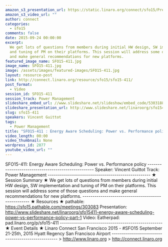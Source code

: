 ```yaml
---
amazon_s3_presentation_url: https://static.linaro.org/connect/sfo15/Presentations/09-24-Thursday/SFO15-411-%20Energy%20Aware%20Scheduling-%20Power%20vs.%20Performance%20policy%20-part%201.pdf
amazon_s3_video_url: ""
author: connect
categories:
  - sfo15
comments: false
date: 2015-09-24 00:00:00
excerpt:
  We get lots of questions from members during initial HW design, SW implementation
  and tuning of PM on their platforms. This session will address some of those questions
  and make general recommendations for new platforms.
featured_image_name: SFO15-411.jpg
image_name: SFO15-411.jpg
image: /assets/images/featured-images/SFO15-411.jpg
layout: resource-post
link: http://connect.linaro.org/resource/sfo15/sfo15-411/
post_format:
  - Video
session_id: SFO15-411
session_track: Power Management
slideshare_embed_url: //www.slideshare.net/slideshow/embed_code/53031884
slideshare_presentation_url: http://www.slideshare.net/linaroorg/sfo15411-energy-aware-scheduling-power-vs-performance-policy-part-1
slug: sfo15-411
speakers: Vincent Guittot
tags:
  - Power Management
title: "SFO15-411 : Energy Aware Scheduling: Power vs. Performance policy"
video_length: 00:00
video_thumbnail: None
wordpress_id: 2877
youtube_video_url: ""
---
```


SFO15-411: Energy Aware Scheduling: Power vs. Performance policy --------------------------------------------------- Speaker: Vincent Guittot Track: Power Management --------------------------------------------------- ★ Session Summary ★ We get lots of questions from members during initial HW design, SW implementation and tuning of PM on their platforms. This session will address some of those questions and make general recommendations for new platforms. --------------------------------------------------- ★ Resources ★ pathable: https://sfo15.pathable.com/meetings/303083 Presentation: http://www.slideshare.net/linaroorg/sfo15411-energy-aware-scheduling-power-vs-performance-policy-part-1 Video: Eatherpad: pad.linaro.org/p/sfo15-411 --------------------------------------------------- ★ Event Details ★ Linaro Connect San Francisco 2015 - #SFO15 September 21-25th, 2015 Hyatt Regency San Francisco Airport --------------------------------------------------- > http://www.linaro.org > http://connect.linaro.org
